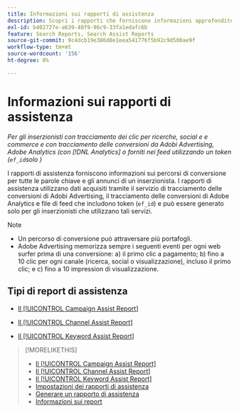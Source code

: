 ```yaml
---
title: Informazioni sui rapporti di assistenza
description: Scopri i rapporti che forniscono informazioni approfondite sui percorsi di conversione.
exl-id: b402727e-a639-48f9-96c9-33fa1edafc6b
feature: Search Reports, Search Assist Reports
source-git-commit: 9c4dcb19e386d8e1eea541776f5b92c9d500ae9f
workflow-type: tm+mt
source-wordcount: '156'
ht-degree: 0%

---
```


# Informazioni sui rapporti di assistenza

*Per gli inserzionisti con tracciamento dei clic per ricerche, social e e commerce e con tracciamento delle conversioni da Adobi Advertising, Adobe Analytics (con [!DNL Analytics] o forniti nei feed utilizzando un token (`ef_id`solo )*

I rapporti di assistenza forniscono informazioni sui percorsi di conversione per tutte le parole chiave e gli annunci di un inserzionista. I rapporti di assistenza utilizzano dati acquisiti tramite il servizio di tracciamento delle conversioni di Adobi Advertising, il tracciamento delle conversioni di Adobe Analytics e file di feed che includono token (`ef_id`) e può essere generato solo per gli inserzionisti che utilizzano tali servizi.

>[!NOTE]
>
>* Un percorso di conversione può attraversare più portafogli.
>* Adobe Advertising memorizza sempre i seguenti eventi per ogni web surfer prima di una conversione: a) il primo clic a pagamento; b) fino a 10 clic per ogni canale (ricerca, social o visualizzazione), incluso il primo clic; e c) fino a 10 impression di visualizzazione.

## Tipi di report di assistenza

* [Il [!UICONTROL Campaign Assist Report]](/help/search-social-commerce/reports/management/assist/campaign-assist-report.md)

* [Il [!UICONTROL Channel Assist Report]](/help/search-social-commerce/reports/management/assist/channel-assist-report.md)

* [Il [!UICONTROL Keyword Assist Report]](/help/search-social-commerce/reports/management/assist/keyword-assist-report.md)

>[!MORELIKETHIS]
>
>* [Il [!UICONTROL Campaign Assist Report]](campaign-assist-report.md)
>* [Il [!UICONTROL Channel Assist Report]](channel-assist-report.md)
>* [Il [!UICONTROL Keyword Assist Report]](keyword-assist-report.md)
>* [Impostazioni dei rapporti di assistenza](assist-report-settings.md)
>* [Generare un rapporto di assistenza](assist-report-generate.md)
>* [Informazioni sui report](/help/search-social-commerce/reports/report-about.md)
